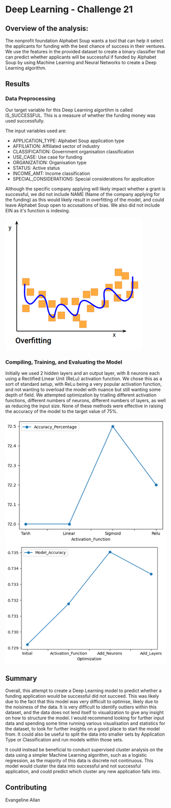 # Deep Learning - Challenge 21

## Overview of the analysis: 
The nonprofit foundation Alphabet Soup wants a tool that can help it select the applicants for funding with the best chance of success in their ventures. We use the features in the provided dataset to create a binary classifier that can predict whether applicants will be successful if funded by Alphabet Soup by using Machine Learning and Neural Networks to create a Deep Learning algorithm. 

## Results
### Data Preprocessing
Our target variable for this Deep Learning algortihm is called IS_SUCCESSFUL. This is a measure of whether the funding money was used successfully. 

The input variables used are: 
- APPLICATION_TYPE: Alphabet Soup application type
- AFFILIATION: Affiliated sector of industry
- CLASSIFICATION: Government organisation classification
- USE_CASE: Use case for funding
- ORGANIZATION: Organisation type
- STATUS: Active status
- INCOME_AMT: Income classification
- SPECIAL_CONSIDERATIONS: Special considerations for application
  
Although the specific company applying will likely impact whether a grant is successful, we did not include NAME (Name of the company applying for the funding) as this would likely result in overfitting of the model, and could leave Alphabet Soup open to accusations of bias. We also did not include EIN as it's function is indexing. 

![overfitting](Images/overfitting.png)

### Compiling, Training, and Evaluating the Model
Initially we used 2 hidden layers and an output layer, with 8 neurons each using a Rectified Linear Unit (ReLu) activation function. We chose this as a sort of standard setup, with ReLu being a very popular activation function, and not wanting to overload the model with nuance but still wanting some depth of field. We attempted optimization by trialling different activation functions, different numbers of neurons, different numbers of layers, as well as reducing the input size. None of these methods were effective in raising the accuracy of the model to the target value of 75%. 

![activation_percentages](Images/activation_percentagespng.png)
![modeloptimization](Images/modeloptimization.png)

## Summary

Overall, this attempt to create a Deep Learning model to predict whether a funding application would be successful did not succeed. This was likely due to the fact that this model was very difficult to optimise, likely due to the noisiness of the data. It is very difficult to identify outliers within this dataset, and the data does not lend itself to visualization to give any insight on how to structure the model. I would recommend looking for further input data and spending some time running various visualisation and statistics for the dataset, to look for further insights on a good place to start the model from. It could also be useful to split the data into smaller sets by Application Type or Classification and run models within those sets. 

It could instead be beneficial to conduct supervised cluster analysis on the data using a simpler Machine Learning algorithm, such as a logistic regression, as the majority of this data is discrete not continuous. This model would cluster the data into successful and not successful application, and could predict which cluster any new application falls into.

## Contributing
Evangeline Allan
